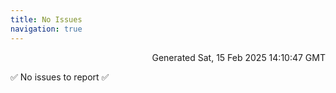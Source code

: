 ```yaml
---
title: No Issues
navigation: true
---
```


<p style="text-align:right;color:#cccs">
Generated Sat, 15 Feb 2025 14:10:47 GMT
</p>
<p>✅ No issues to report ✅</p>



